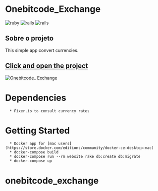 **Onebitcode_Exchange**
===================

![ruby](https://img.shields.io/badge/Ruby-2.4.1-red.svg)
![rails](https://img.shields.io/badge/Rails-5.1.0-red.svg)
![rails](https://img.shields.io/docker/automated/jrottenberg/ffmpeg.svg)

## Sobre o projeto

This simple app convert currencies.

## [Click and open the project](https://one-exchange.herokuapp.com/)

![Onebitcode_ Exchange](https://raw.githubusercontent.com/cheesepaulo/OneExchange/master/app/assets/images/screenshot.png)


# Dependencies
```
  * Fixer.io to consult currency rates
```

# Getting Started
```
  * Docker app for [mac users](https://store.docker.com/editions/community/docker-ce-desktop-mac)
  * docker-compose build
  * docker-compose run --rm website rake db:create db:migrate
  * docker-compose up
```
# onebitcode_exchange
